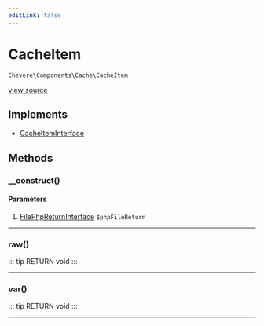 ```yaml
---
editLink: false
---
```


# CacheItem

`Chevere\Components\Cache\CacheItem`

[view source](https://github.com/chevere/chevere/blob/master/Cache/CacheItem.php)

## Implements

- [CacheItemInterface](../../Interfaces/Cache/CacheItemInterface.md)

## Methods

### __construct()

#### Parameters

1. [FilePhpReturnInterface](../../Interfaces/Filesystem/FilePhpReturnInterface.md) `$phpFileReturn`

---

### raw()

::: tip RETURN
void
:::

---

### var()

::: tip RETURN
void
:::

---
